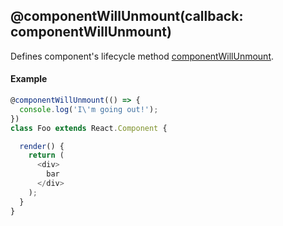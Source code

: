 ## @componentWillUnmount(callback: componentWillUnmount)

Defines component's lifecycle method [componentWillUnmount](https://facebook.github.io/react/docs/component-specs.html#unmounting-componentwillunmount).

#### Example

```js
@componentWillUnmount(() => {
  console.log('I\'m going out!');
})
class Foo extends React.Component {

  render() {
    return (
      <div>
        bar
      </div>
    );
  }
}
```
